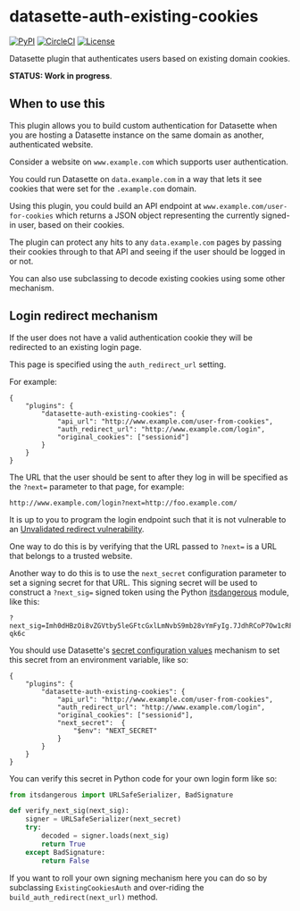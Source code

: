 # datasette-auth-existing-cookies

[![PyPI](https://img.shields.io/pypi/v/datasette-auth-existing-cookies.svg)](https://pypi.org/project/datasette-auth-existing-cookies/)
[![CircleCI](https://circleci.com/gh/simonw/datasette-auth-existing-cookies.svg?style=svg)](https://circleci.com/gh/simonw/datasette-auth-existing-cookies)
[![License](https://img.shields.io/badge/license-Apache%202.0-blue.svg)](https://google.com/simonw/datasette-auth-existing-cookies/blob/master/LICENSE)

Datasette plugin that authenticates users based on existing domain cookies.

**STATUS: Work in progress**.

## When to use this

This plugin allows you to build custom authentication for Datasette when you are hosting a Datasette instance on the same domain as another, authenticated website.

Consider a website on `www.example.com` which supports user authentication.

You could run Datasette on `data.example.com` in a way that lets it see cookies that were set for the `.example.com` domain.

Using this plugin, you could build an API endpoint at `www.example.com/user-for-cookies` which returns a JSON object representing the currently signed-in user, based on their cookies.

The plugin can protect any hits to any `data.example.com` pages by passing their cookies through to that API and seeing if the user should be logged in or not.

You can also use subclassing to decode existing cookies using some other mechanism.

## Login redirect mechanism

If the user does not have a valid authentication cookie they will be redirected to an existing login page.

This page is specified using the `auth_redirect_url` setting.

For example:

    {
        "plugins": {
            "datasette-auth-existing-cookies": {
                "api_url": "http://www.example.com/user-from-cookies",
                "auth_redirect_url": "http://www.example.com/login",
                "original_cookies": ["sessionid"]
            }
        }
    }

The URL that the user should be sent to after they log in will be specified as the `?next=` parameter to that page, for example:

    http://www.example.com/login?next=http://foo.example.com/

It is up to you to program the login endpoint such that it is not vulnerable to an [Unvalidated redirect vulnerability](https://cheatsheetseries.owasp.org/cheatsheets/Unvalidated_Redirects_and_Forwards_Cheat_Sheet.html).

One way to do this is by verifying that the URL passed to `?next=` is a URL that belongs to a trusted website.

Another way to do this is to use the `next_secret` configuration parameter to set a signing secret for that URL. This signing secret will be used to construct a `?next_sig=` signed token using the Python [itsdangerous](https://pythonhosted.org/itsdangerous/) module, like this:

    ?next_sig=Imh0dHBzOi8vZGVtby5leGFtcGxlLmNvbS9mb28vYmFyIg.7JdhRCoP7Ow1cRF1ZVengC-qk6c

You should use Datasette's [secret configuration values](https://datasette.readthedocs.io/en/stable/plugins.html#secret-configuration-values) mechanism to set this secret from an environment variable, like so:

    {
        "plugins": {
            "datasette-auth-existing-cookies": {
                "api_url": "http://www.example.com/user-from-cookies",
                "auth_redirect_url": "http://www.example.com/login",
                "original_cookies": ["sessionid"],
                "next_secret":  {
                    "$env": "NEXT_SECRET"
                }
            }
        }
    }

You can verify this secret in Python code for your own login form like so:

```python
from itsdangerous import URLSafeSerializer, BadSignature

def verify_next_sig(next_sig):
    signer = URLSafeSerializer(next_secret)
    try:
        decoded = signer.loads(next_sig)
        return True
    except BadSignature:
        return False
```

If you want to roll your own signing mechanism here you can do so by subclassing `ExistingCookiesAuth` and over-riding the `build_auth_redirect(next_url)` method.